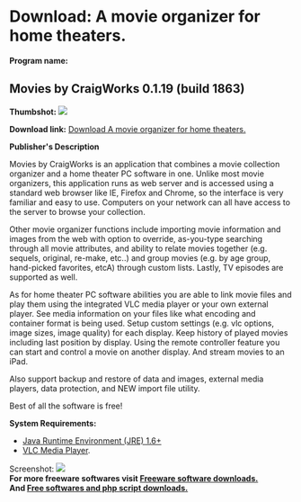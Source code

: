 # Download: A movie organizer for home theaters.

**Program name:**

## Movies by CraigWorks 0.1.19 (build 1863)

  
**Thumbshot:** ![](http://www.freewarefiles.com/screenshot/moviesbycwks019a_md.jpg)   
  
**Download link:** [Download A movie organizer for home theaters.](http://freesoftwares.boysofts.com/Movies-by-CraigWorks_program_55456.html)  
  


**Publisher's Description**  
  


Movies by CraigWorks is an application that combines a movie collection organizer and a home theater PC software in one. Unlike most movie organizers, this application runs as web server and is accessed using a standard web browser like IE, Firefox and Chrome, so the interface is very familiar and easy to use. Computers on your network can all have access to the server to browse your collection. 

Other movie organizer functions include importing movie information and images from the web with option to override, as-you-type searching through all movie attributes, and ability to relate movies together (e.g. sequels, original, re-make, etc..) and group movies (e.g. by age group, hand-picked favorites, etcA) through custom lists. Lastly, TV episodes are supported as well.

As for home theater PC software abilities you are able to link movie files and play them using the integrated VLC media player or your own external player. See media information on your files like what encoding and container format is being used. Setup custom settings (e.g. vlc options, image sizes, image quality) for each display. Keep history of played movies including last position by display. Using the remote controller feature you can start and control a movie on another display. And stream movies to an iPad.

Also support backup and restore of data and images, external media players, data protection, and NEW import file utility.

Best of all the software is free!

**System Requirements:**

  * [Java Runtime Environment (JRE) 1.6+](http://www.java.com)
  * [VLC Media Player](http://www.freewarefiles.com/VLC-Media-Player-VideoLAN_program_13617.html). 

  
  
Screenshot: ![](http://www.freewarefiles.com/screenshot/moviesbycwks019a.jpg)   
**For more freeware softwares visit [Freeware software downloads.](http://freesoftwares.boysofts.com/)**   
**And [Free softwares and php script downloads.](http://www.boysofts.com/)**
